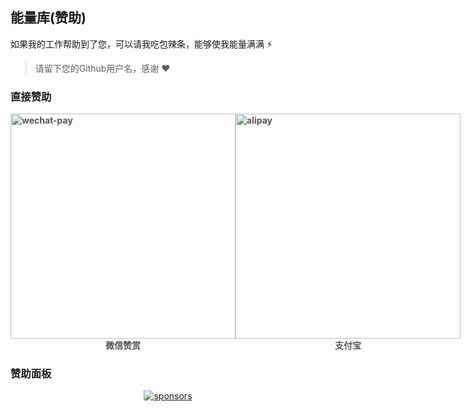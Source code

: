 ## 能量库(赞助) 

如果我的工作帮助到了您，可以请我吃包辣条，能够使我能量满满 ⚡

> 请留下您的Github用户名，感谢 ❤

### 直接赞助

<p align="center">
  <div style="display: flex; justify-content: space-around; font-size: 14px; font-weight: bold; color: #555;">
    <div style="display: flex; flex-direction: column; align-items: center; justify-content: space-around;">
      <img src="https://fastly.jsdelivr.net/gh/Vanisper/sponsors@main/assets/wechat-pay.png" alt="wechat-pay" height="360" />
      <span>微信赞赏</span>
    </div>
    <div style="display: flex; flex-direction: column; align-items: center; justify-content: space-around;">
      <img src="https://fastly.jsdelivr.net/gh/Vanisper/sponsors@main/assets/alipay.png" alt="alipay" height="360" />
      <span>支付宝</span>
    </div>
  </div>
</p>

### 赞助面板

<p align="center">
  <a href="https://github.com/Vanisper/sponsors">
    <img alt="sponsors" src="https://fastly.jsdelivr.net/gh/Vanisper/sponsors@main/sponsors.svg"/>
  </a>
</p>